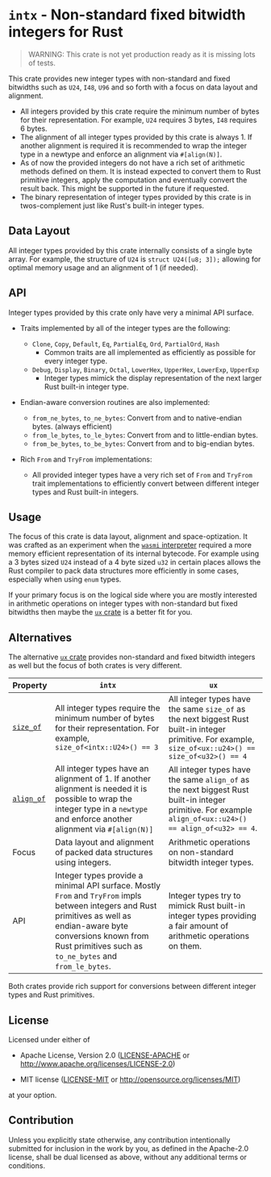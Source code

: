 # `intx` - Non-standard fixed bitwidth integers for Rust

> WARNING: This crate is not yet production ready as it is missing lots of tests.

This crate provides new integer types with non-standard and fixed bitwidths
such as `U24`, `I48`, `U96` and so forth with a focus on data layout and alignment.

- All integers provided by this crate require the minimum number of bytes for their representation.
  For example, `U24` requires 3 bytes, `I48` requires 6 bytes.
- The alignment of all integer types provided by this crate is always 1. If another
  alignment is required it is recommended to wrap the integer type in a newtype and
  enforce an alignment via `#[align(N)]`.
- As of now the provided integers do not have a rich set of arithmetic methods defined on them.
  It is instead expected to convert them to Rust primitive integers, apply the computation and
  eventually convert the result back. This might be supported in the future if requested.
- The binary representation of integer types provided by this crate is in twos-complement just
  like Rust's built-in integer types.

## Data Layout

All integer types provided by this crate internally consists of a single byte array.
For example, the structure of `U24` is `struct U24([u8; 3]);` allowing for optimal memory
usage and an alignment of 1 (if needed).

## API

Integer types provided by this crate only have very a minimal API surface.

- Traits implemented by all of the integer types are the following:

  - `Clone`, `Copy`, `Default`, `Eq`, `PartialEq`, `Ord`, `PartialOrd`, `Hash`
    - Common traits are all implemented as efficiently as possible for every integer type.
  - `Debug`, `Display`, `Binary`, `Octal`, `LowerHex`, `UpperHex`, `LowerExp`, `UpperExp`
    - Integer types mimick the display representation of the next larger Rust built-in integer type.

- Endian-aware conversion routines are also implemented:

  - `from_ne_bytes`, `to_ne_bytes`: Convert from and to native-endian bytes. (always efficient)
  - `from_le_bytes`, `to_le_bytes`: Convert from and to little-endian bytes.
  - `from_be_bytes`, `to_be_bytes`: Convert from and to big-endian bytes.

- Rich `From` and `TryFrom` implementations:

  - All provided integer types have a very rich set of `From` and `TryFrom` trait implementations
    to efficiently convert between different integer types and Rust built-in integers.

## Usage

The focus of this crate is data layout, alignment and space-optization.
It was crafted as an experiment when the [`wasmi` interpreter](https://github.com/paritytech/wasmi)
required a more memory efficient representation of its internal bytecode.
For example using a 3 bytes sized `U24` instead of a 4 byte sized `u32` in certain places allows the Rust
compiler to pack data structures more efficiently in some cases,
especially when using `enum` types.

If your primary focus is on the logical side where you are mostly interested in
arithmetic operations on integer types with non-standard but fixed bitwidths then
maybe the [`ux` crate](https://crates.io/crates/ux) is a better fit for you.

## Alternatives

The alternative [`ux` crate](https://crates.io/crates/ux) provides non-standard
and fixed bitwidth integers as well but the focus of both crates is very different.

| Property | `intx` | `ux` |
|---|---|---|
| [`size_of`](https://doc.rust-lang.org/core/mem/fn.size_of.html) | All integer types require the minimum number of bytes for their representation. For example, `size_of<intx::U24>() == 3` | All integer types have the same `size_of` as the next biggest Rust built-in integer primitive. For example, `size_of<ux::u24>() == size_of<u32>() == 4` |
| [`align_of`](https://doc.rust-lang.org/core/mem/fn.align_of.html) | All integer types have an alignment of 1. If another alignment is needed it is possible to wrap the integer type in a `newtype` and enforce another alignment via `#[align(N)]` | All integer types have the same `align_of` as the next biggest Rust built-in integer primitive. For example `align_of<ux::u24>() == align_of<u32> == 4`. 
| Focus | Data layout and alignment of packed data structures using integers. | Arithmetic operations on non-standard bitwidth integer types. |
| API | Integer types provide a minimal API surface. Mostly `From` and `TryFrom` impls between integers and Rust primitives as well as endian-aware byte conversions known from Rust primitives such as `to_ne_bytes` and `from_le_bytes`. | Integer types try to mimick Rust built-in integer types providing a fair amount of arithmetic operations on them. |

Both crates provide rich support for conversions between different integer types and Rust primitives.

## License

Licensed under either of

- Apache License, Version 2.0 ([LICENSE-APACHE](LICENSE-APACHE) or
  http://www.apache.org/licenses/LICENSE-2.0)

- MIT license ([LICENSE-MIT](LICENSE-MIT) or http://opensource.org/licenses/MIT)

at your option.

## Contribution

Unless you explicitly state otherwise, any contribution intentionally submitted
for inclusion in the work by you, as defined in the Apache-2.0 license, shall be
dual licensed as above, without any additional terms or conditions.
